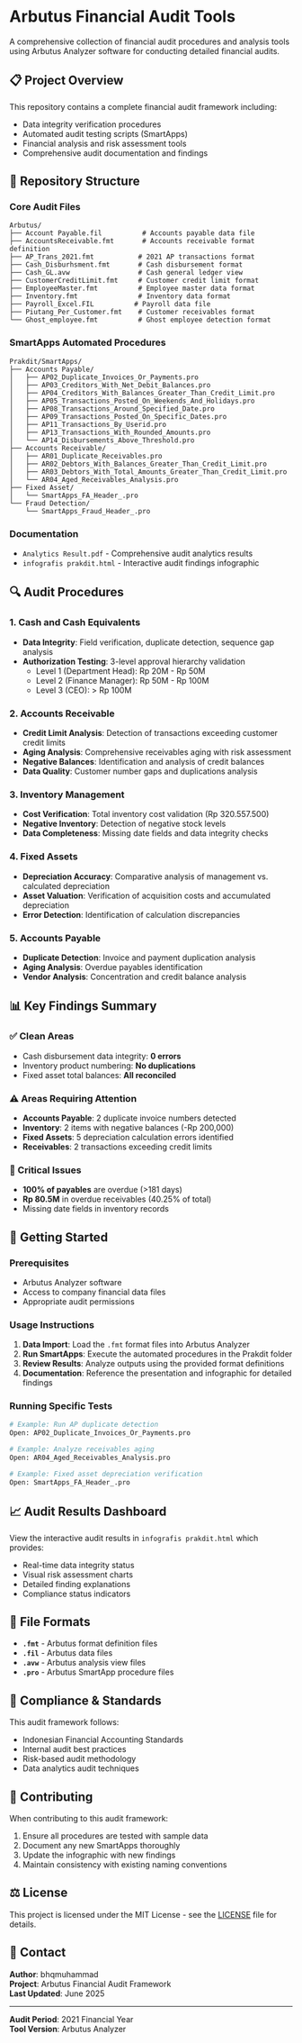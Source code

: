 # Arbutus Financial Audit Tools

A comprehensive collection of financial audit procedures and analysis tools using Arbutus Analyzer software for conducting detailed financial audits.

## 📋 Project Overview

This repository contains a complete financial audit framework including:
- Data integrity verification procedures
- Automated audit testing scripts (SmartApps)
- Financial analysis and risk assessment tools
- Comprehensive audit documentation and findings

## 📁 Repository Structure

### Core Audit Files
```
Arbutus/
├── Account Payable.fil          # Accounts payable data file
├── AccountsReceivable.fmt       # Accounts receivable format definition
├── AP_Trans_2021.fmt           # 2021 AP transactions format
├── Cash_Disburhsment.fmt       # Cash disbursement format
├── Cash_GL.avw                 # Cash general ledger view
├── CustomerCreditLimit.fmt     # Customer credit limit format
├── EmployeeMaster.fmt          # Employee master data format
├── Inventory.fmt               # Inventory data format
├── Payroll_Excel.FIL          # Payroll data file
├── Piutang_Per_Customer.fmt    # Customer receivables format
└── Ghost_employee.fmt          # Ghost employee detection format
```

### SmartApps Automated Procedures
```
Prakdit/SmartApps/
├── Accounts Payable/
│   ├── AP02_Duplicate_Invoices_Or_Payments.pro
│   ├── AP03_Creditors_With_Net_Debit_Balances.pro
│   ├── AP04_Creditors_With_Balances_Greater_Than_Credit_Limit.pro
│   ├── AP05_Transactions_Posted_On_Weekends_And_Holidays.pro
│   ├── AP08_Transactions_Around_Specified_Date.pro
│   ├── AP09_Transactions_Posted_On_Specific_Dates.pro
│   ├── AP11_Transactions_By_Userid.pro
│   ├── AP13_Transactions_With_Rounded_Amounts.pro
│   └── AP14_Disbursements_Above_Threshold.pro
├── Accounts Receivable/
│   ├── AR01_Duplicate_Receivables.pro
│   ├── AR02_Debtors_With_Balances_Greater_Than_Credit_Limit.pro
│   ├── AR03_Debtors_With_Total_Amounts_Greater_Than_Credit_Limit.pro
│   └── AR04_Aged_Receivables_Analysis.pro
├── Fixed Asset/
│   └── SmartApps_FA_Header_.pro
└── Fraud Detection/
    └── SmartApps_Fraud_Header_.pro
```

### Documentation
- `Analytics Result.pdf` - Comprehensive audit analytics results
- `infografis prakdit.html` - Interactive audit findings infographic

## 🔍 Audit Procedures

### 1. Cash and Cash Equivalents
- **Data Integrity**: Field verification, duplicate detection, sequence gap analysis
- **Authorization Testing**: 3-level approval hierarchy validation
  - Level 1 (Department Head): Rp 20M - Rp 50M
  - Level 2 (Finance Manager): Rp 50M - Rp 100M  
  - Level 3 (CEO): > Rp 100M

### 2. Accounts Receivable
- **Credit Limit Analysis**: Detection of transactions exceeding customer credit limits
- **Aging Analysis**: Comprehensive receivables aging with risk assessment
- **Negative Balances**: Identification and analysis of credit balances
- **Data Quality**: Customer number gaps and duplications analysis

### 3. Inventory Management
- **Cost Verification**: Total inventory cost validation (Rp 320.557.500)
- **Negative Inventory**: Detection of negative stock levels
- **Data Completeness**: Missing date fields and data integrity checks

### 4. Fixed Assets
- **Depreciation Accuracy**: Comparative analysis of management vs. calculated depreciation
- **Asset Valuation**: Verification of acquisition costs and accumulated depreciation
- **Error Detection**: Identification of calculation discrepancies

### 5. Accounts Payable
- **Duplicate Detection**: Invoice and payment duplication analysis
- **Aging Analysis**: Overdue payables identification
- **Vendor Analysis**: Concentration and credit balance analysis

## 📊 Key Findings Summary

### ✅ Clean Areas
- Cash disbursement data integrity: **0 errors**
- Inventory product numbering: **No duplications**
- Fixed asset total balances: **All reconciled**

### ⚠️ Areas Requiring Attention
- **Accounts Payable**: 2 duplicate invoice numbers detected
- **Inventory**: 2 items with negative balances (-Rp 200,000)
- **Fixed Assets**: 5 depreciation calculation errors identified
- **Receivables**: 2 transactions exceeding credit limits

### 🔴 Critical Issues
- **100% of payables** are overdue (>181 days)
- **Rp 80.5M** in overdue receivables (40.25% of total)
- Missing date fields in inventory records

## 🚀 Getting Started

### Prerequisites
- Arbutus Analyzer software
- Access to company financial data files
- Appropriate audit permissions

### Usage Instructions

1. **Data Import**: Load the `.fmt` format files into Arbutus Analyzer
2. **Run SmartApps**: Execute the automated procedures in the Prakdit folder
3. **Review Results**: Analyze outputs using the provided format definitions
4. **Documentation**: Reference the presentation and infographic for detailed findings

### Running Specific Tests

```bash
# Example: Run AP duplicate detection
Open: AP02_Duplicate_Invoices_Or_Payments.pro

# Example: Analyze receivables aging
Open: AR04_Aged_Receivables_Analysis.pro

# Example: Fixed asset depreciation verification
Open: SmartApps_FA_Header_.pro
```

## 📈 Audit Results Dashboard

View the interactive audit results in `infografis prakdit.html` which provides:
- Real-time data integrity status
- Visual risk assessment charts
- Detailed finding explanations
- Compliance status indicators

## 🔧 File Formats

- **`.fmt`** - Arbutus format definition files
- **`.fil`** - Arbutus data files
- **`.avw`** - Arbutus analysis view files
- **`.pro`** - Arbutus SmartApp procedure files

## 📝 Compliance & Standards

This audit framework follows:
- Indonesian Financial Accounting Standards
- Internal audit best practices
- Risk-based audit methodology
- Data analytics audit techniques

## 🤝 Contributing

When contributing to this audit framework:
1. Ensure all procedures are tested with sample data
2. Document any new SmartApps thoroughly
3. Update the infographic with new findings
4. Maintain consistency with existing naming conventions

## ⚖️ License

This project is licensed under the MIT License - see the [LICENSE](LICENSE) file for details.

## 📧 Contact

**Author**: bhqmuhammad  
**Project**: Arbutus Financial Audit Framework  
**Last Updated**: June 2025

---

**Audit Period**: 2021 Financial Year  
**Tool Version**: Arbutus Analyzer
